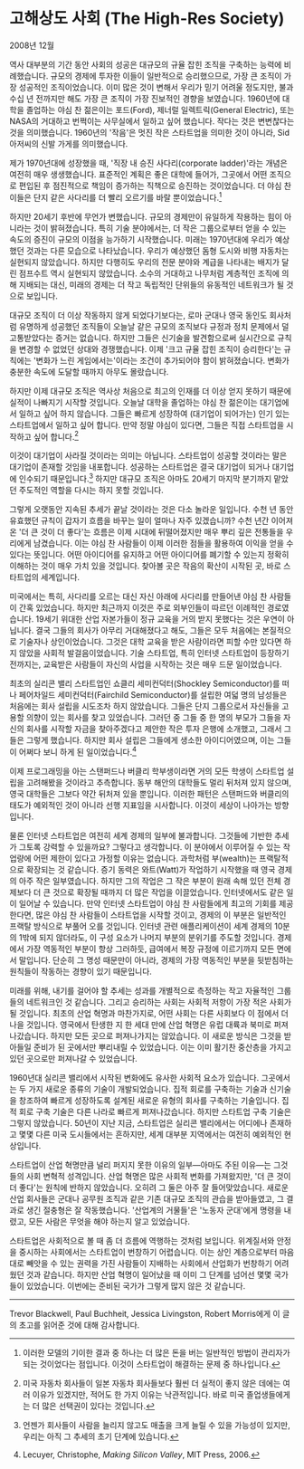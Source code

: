 # 고해상도 사회 (The High-Res Society)

2008년 12월

역사 대부분의 기간 동안 사회의 성공은 대규모의 규율 잡힌 조직을 구축하는 능력에 비례했습니다. 규모의 경제에 투자한 이들이 일반적으로 승리했으므로, 가장 큰 조직이 가장 성공적인 조직이었습니다.
이미 많은 것이 변해서 우리가 믿기 어려울 정도지만, 불과 수십 년 전까지만 해도 가장 큰 조직이 가장 진보적인 경향을 보였습니다. 1960년에 대학을 졸업하는 야심 찬 젊은이는 포드(Ford), 제너럴 일렉트릭(General Electric), 또는 NASA의 거대하고 번쩍이는 사무실에서 일하고 싶어 했습니다. 작다는 것은 변변찮다는 것을 의미했습니다. 1960년의 '작음'은 멋진 작은 스타트업을 의미한 것이 아니라, Sid 아저씨의 신발 가게를 의미했습니다.

제가 1970년대에 성장했을 때, '직장 내 승진 사다리(corporate ladder)'라는 개념은 여전히 매우 생생했습니다. 표준적인 계획은 좋은 대학에 들어가, 그곳에서 어떤 조직으로 편입된 후 점진적으로 책임이 증가하는 직책으로 승진하는 것이었습니다. 더 야심 찬 이들은 단지 같은 사다리를 더 빨리 오르기를 바랄 뿐이었습니다.[^1]

하지만 20세기 후반에 무언가 변했습니다. 규모의 경제만이 유일하게 작용하는 힘이 아니라는 것이 밝혀졌습니다. 특히 기술 분야에서는, 더 작은 그룹으로부터 얻을 수 있는 속도의 증진이 규모의 이점을 능가하기 시작했습니다.
미래는 1970년대에 우리가 예상했던 것과는 다른 모습으로 나타났습니다. 우리가 예상했던 돔형 도시와 비행 자동차는 실현되지 않았습니다. 하지만 다행히도 우리의 전문 분야와 계급을 나타내는 배지가 달린 점프수트 역시 실현되지 않았습니다. 소수의 거대하고 나무처럼 계층적인 조직에 의해 지배되는 대신, 미래의 경제는 더 작고 독립적인 단위들의 유동적인 네트워크가 될 것으로 보입니다.

대규모 조직이 더 이상 작동하지 않게 되었다기보다는, 로마 군대나 영국 동인도 회사처럼 유명하게 성공했던 조직들이 오늘날 같은 규모의 조직보다 규정과 정치 문제에서 덜 고통받았다는 증거는 없습니다. 하지만 그들은 신기술을 발견함으로써 실시간으로 규칙을 변경할 수 없었던 상대와 경쟁했습니다. 이제 '크고 규율 잡힌 조직이 승리한다'는 규칙에는 '변화가 느린 게임에서는'이라는 조건이 추가되어야 함이 밝혀졌습니다. 변화가 충분한 속도에 도달할 때까지 아무도 몰랐습니다.

하지만 이제 대규모 조직은 역사상 처음으로 최고의 인재를 더 이상 얻지 못하기 때문에 실적이 나빠지기 시작할 것입니다. 오늘날 대학을 졸업하는 야심 찬 젊은이는 대기업에서 일하고 싶어 하지 않습니다. 그들은 빠르게 성장하여 (대기업이 되어가는) 인기 있는 스타트업에서 일하고 싶어 합니다. 만약 정말 야심이 있다면, 그들은 직접 스타트업을 시작하고 싶어 합니다.[^2]

이것이 대기업이 사라질 것이라는 의미는 아닙니다. 스타트업이 성공할 것이라는 말은 대기업이 존재할 것임을 내포합니다. 성공하는 스타트업은 결국 대기업이 되거나 대기업에 인수되기 때문입니다.[^3] 하지만 대규모 조직은 아마도 20세기 마지막 분기까지 맡았던 주도적인 역할을 다시는 하지 못할 것입니다.

그렇게 오랫동안 지속된 추세가 끝날 것이라는 것은 다소 놀라운 일입니다. 수천 년 동안 유효했던 규칙이 갑자기 흐름을 바꾸는 일이 얼마나 자주 있겠습니까?
수천 년간 이어져 온 '더 큰 것이 더 좋다'는 흐름은 이제 시대에 뒤떨어졌지만 매우 뿌리 깊은 전통들을 우리에게 남겼습니다. 이는 야심 찬 사람들이 이제 이러한 점들을 활용하여 이익을 얻을 수 있다는 뜻입니다. 어떤 아이디어를 유지하고 어떤 아이디어를 폐기할 수 있는지 정확히 이해하는 것이 매우 가치 있을 것입니다.
찾아볼 곳은 작음의 확산이 시작된 곳, 바로 스타트업의 세계입니다.

미국에서는 특히, 사다리를 오르는 대신 자신 아래에 사다리를 만들어낸 야심 찬 사람들이 간혹 있었습니다. 하지만 최근까지 이것은 주로 외부인들이 따르던 이례적인 경로였습니다. 19세기 위대한 산업 자본가들이 정규 교육을 거의 받지 못했다는 것은 우연이 아닙니다. 결국 그들의 회사가 아무리 거대해졌다고 해도, 그들은 모두 처음에는 본질적으로 기술자나 상인이었습니다. 그것은 대학 교육을 받은 사람이라면 피할 수만 있다면 하지 않았을 사회적 발걸음이었습니다. 기술 스타트업, 특히 인터넷 스타트업이 등장하기 전까지는, 교육받은 사람들이 자신의 사업을 시작하는 것은 매우 드문 일이었습니다.

최초의 실리콘 밸리 스타트업인 쇼클리 세미컨덕터(Shockley Semiconductor)를 떠나 페어차일드 세미컨덕터(Fairchild Semiconductor)를 설립한 여덟 명의 남성들은 처음에는 회사 설립을 시도조차 하지 않았습니다. 그들은 단지 그룹으로서 자신들을 고용할 의향이 있는 회사를 찾고 있었습니다. 그러던 중 그들 중 한 명의 부모가 그들을 자신의 회사를 시작할 자금을 찾아주겠다고 제안한 작은 투자 은행에 소개했고, 그래서 그들은 그렇게 했습니다. 하지만 회사 설립은 그들에게 생소한 아이디어였으며, 이는 그들이 어쩌다 보니 하게 된 일이었습니다.[^4]

이제 프로그래밍을 아는 스탠퍼드나 버클리 학부생이라면 거의 모든 학생이 스타트업 설립을 고려해봤을 것이라고 추측합니다. 동부 해안의 대학들도 멀리 뒤처져 있지 않으며, 영국 대학들은 그보다 약간 뒤처져 있을 뿐입니다. 이러한 패턴은 스탠퍼드와 버클리의 태도가 예외적인 것이 아니라 선행 지표임을 시사합니다. 이것이 세상이 나아가는 방향입니다.

물론 인터넷 스타트업은 여전히 세계 경제의 일부에 불과합니다. 그것들에 기반한 추세가 그토록 강력할 수 있을까요?
그렇다고 생각합니다. 이 분야에서 이루어질 수 있는 작업량에 어떤 제한이 있다고 가정할 이유는 없습니다. 과학처럼 부(wealth)는 프랙탈적으로 확장되는 것 같습니다. 증기 동력은 와트(Watt)가 작업하기 시작했을 때 영국 경제의 아주 작은 일부였습니다. 하지만 그의 작업은 그 작은 부분이 원래 속해 있던 전체 경제보다 더 큰 것으로 확장될 때까지 더 많은 작업을 이끌었습니다.
인터넷에서도 같은 일이 일어날 수 있습니다. 만약 인터넷 스타트업이 야심 찬 사람들에게 최고의 기회를 제공한다면, 많은 야심 찬 사람들이 스타트업을 시작할 것이고, 경제의 이 부분은 일반적인 프랙탈 방식으로 부풀어 오를 것입니다.
인터넷 관련 애플리케이션이 세계 경제의 10분의 1밖에 되지 않더라도, 이 구성 요소가 나머지 부분의 분위기를 주도할 것입니다. 경제에서 가장 역동적인 부분이 항상 그러하듯, 급여에서 복장 규정에 이르기까지 모든 면에서 말입니다. 단순히 그 명성 때문만이 아니라, 경제의 가장 역동적인 부분을 뒷받침하는 원칙들이 작동하는 경향이 있기 때문입니다.

미래를 위해, 내기를 걸어야 할 추세는 성과를 개별적으로 측정하는 작고 자율적인 그룹들의 네트워크인 것 같습니다. 그리고 승리하는 사회는 사회적 저항이 가장 적은 사회가 될 것입니다.
최초의 산업 혁명과 마찬가지로, 어떤 사회는 다른 사회보다 이 점에서 더 나을 것입니다. 영국에서 탄생한 지 한 세대 만에 산업 혁명은 유럽 대륙과 북미로 퍼져나갔습니다. 하지만 모든 곳으로 퍼져나가지는 않았습니다. 이 새로운 방식은 그것을 받아들일 준비가 된 곳에서만 뿌리내릴 수 있었습니다. 이는 이미 활기찬 중산층을 가지고 있던 곳으로만 퍼져나갈 수 있었습니다.

1960년대 실리콘 밸리에서 시작된 변화에도 유사한 사회적 요소가 있습니다. 그곳에서는 두 가지 새로운 종류의 기술이 개발되었습니다. 집적 회로를 구축하는 기술과 신기술을 창조하여 빠르게 성장하도록 설계된 새로운 유형의 회사를 구축하는 기술입니다. 집적 회로 구축 기술은 다른 나라로 빠르게 퍼져나갔습니다. 하지만 스타트업 구축 기술은 그렇지 않았습니다. 50년이 지난 지금, 스타트업은 실리콘 밸리에서는 어디에나 존재하고 몇몇 다른 미국 도시들에서는 흔하지만, 세계 대부분 지역에서는 여전히 예외적인 현상입니다.

스타트업이 산업 혁명만큼 널리 퍼지지 못한 이유의 일부—아마도 주된 이유—는 그것들의 사회 변혁적 성격입니다. 산업 혁명은 많은 사회적 변화를 가져왔지만, '더 큰 것이 더 좋다'는 원칙에 반하지 않았습니다. 오히려 그 둘은 아주 잘 들어맞았습니다. 새로운 산업 회사들은 군대나 공무원 조직과 같은 기존 대규모 조직의 관습을 받아들였고, 그 결과로 생긴 절충형은 잘 작동했습니다. '산업계의 거물들'은 '노동자 군대'에게 명령을 내렸고, 모든 사람은 무엇을 해야 하는지 알고 있었습니다.

스타트업은 사회적으로 볼 때 좀 더 흐름에 역행하는 것처럼 보입니다. 위계질서와 안정을 중시하는 사회에서는 스타트업이 번창하기 어렵습니다. 이는 상인 계층으로부터 마음대로 빼앗을 수 있는 권력을 가진 사람들이 지배하는 사회에서 산업화가 번창하기 어려웠던 것과 같습니다. 하지만 산업 혁명이 일어났을 때 이미 그 단계를 넘어선 몇몇 국가들이 있었습니다. 이번에는 준비된 국가가 그렇게 많지 않은 것 같습니다.

---
[^1]: 이러한 모델의 기이한 결과 중 하나는 더 많은 돈을 버는 일반적인 방법이 관리자가 되는 것이었다는 점입니다. 이것이 스타트업이 해결하는 문제 중 하나입니다.
[^2]: 미국 자동차 회사들이 일본 자동차 회사들보다 훨씬 더 실적이 좋지 않은 데에는 여러 이유가 있겠지만, 적어도 한 가지 이유는 낙관적입니다. 바로 미국 졸업생들에게는 더 많은 선택권이 있다는 것입니다.
[^3]: 언젠가 회사들이 사람을 늘리지 않고도 매출을 크게 늘릴 수 있을 가능성이 있지만, 우리는 아직 그 추세의 초기 단계에 있습니다.
[^4]: Lecuyer, Christophe, *Making Silicon Valley*, MIT Press, 2006.

Trevor Blackwell, Paul Buchheit, Jessica Livingston, Robert Morris에게 이 글의 초고를 읽어준 것에 대해 감사합니다.